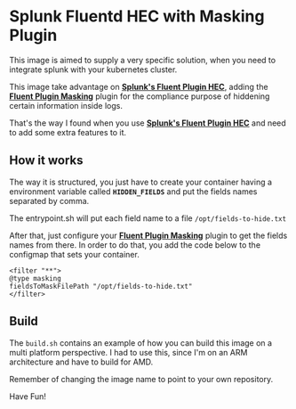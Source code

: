 # Splunk Fluentd HEC with Masking Plugin

This image is aimed to supply a very specific solution, when you need to integrate splunk with your kubernetes cluster.

This image take advantage on **[Splunk's Fluent Plugin HEC](https://github.com/splunk/fluent-plugin-splunk-hec)**, adding the **[Fluent Plugin Masking](https://github.com/payu/fluent-plugin-masking)** plugin for the compliance purpose of hiddening certain information inside logs.

That's the way I found when you use **[Splunk's Fluent Plugin HEC](https://github.com/splunk/fluent-plugin-splunk-hec)** and need to add some extra features to it.

## How it works

The way it is structured, you just have to create your container having a environment variable called **`HIDDEN_FIELDS`** and put the fields names separated by comma.

The entrypoint.sh will put each field name to a file `/opt/fields-to-hide.txt`

After that, just configure your **[Fluent Plugin Masking](https://github.com/payu/fluent-plugin-masking)** plugin to get the fields names from there. In order to do that, you add the code below to the configmap that sets your container.

	<filter "**">
	@type masking
	fieldsToMaskFilePath "/opt/fields-to-hide.txt"
	</filter>

## Build

The `build.sh` contains an example of how you can build this image on a multi platform perspective. I had to use this, since I'm on an ARM architecture and have to build for AMD.

Remember of changing the image name to point to your own repository.

Have Fun!
